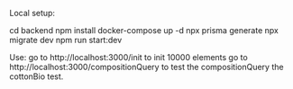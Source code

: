 
Local setup: 

cd backend
npm install
docker-compose up -d
npx prisma generate
npx migrate dev
npm run start:dev

Use: 
go to http://localhost:3000/init
to init 10000 elements
go to http://localhost:3000/compositionQuery
to test the compositionQuery the cottonBio test.
